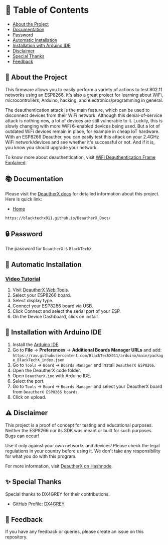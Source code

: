 <br />

<!-- Table of Contents -->
# :notebook_with_decorative_cover: Table of Contents

- [About the Project](#star2-about-the-project)
- [Documentation](#books-documentation)
- [Password](#lock-password)
- [Automatic Installation](#rocket-automatic-installation)
- [Installation with Arduino IDE](#wrench-installation-with-arduino-ide)
- [Disclaimer](#warning-disclaimer)
- [Special Thanks](#sparkles-special-thanks)
- [Feedback](#wave-feedback)

<!-- About the Project -->
## :star2: About the Project

This firmware allows you to easily perform a variety of actions to test 802.11 networks using an ESP8266. It's also a great project for learning about WiFi, microcontrollers, Arduino, hacking, and electronics/programming in general.

The deauthentication attack is the main feature, which can be used to disconnect devices from their WiFi network.
Although this denial-of-service attack is nothing new, a lot of devices are still vulnerable to it. Luckily, this is slowly changing with more WiFi 6-enabled devices being used. But a lot of outdated WiFi devices remain in place, for example in cheap IoT hardware. With an ESP8266 Deauther, you can easily test this attack on your 2.4GHz WiFi network/devices and see whether it's successful or not. And if it is, you know you should upgrade your network.

To know more about deauthentication, visit [WiFi Deauthentication Frame Explained](https://blog-blacktechx.hashnode.dev/wifi-deauthentication-frame-explained).

<!-- Documentation -->
## :books: Documentation

Please visit the [DeautherX docs](https://blacktechx011.github.io/DeautherX_Docs/) for detailed information about this project. Here is quick link:
- [Home](https://blacktechx011.github.io/DeautherX_Docs/)
```
https://blacktechx011.github.io/DeautherX_Docs/
```



<!-- Password -->
## :lock: Password

The password for `DeautherX` is `BlackTechX`.

<!-- Automatic Installation -->
## :rocket: Automatic Installation

### [Video Tutorial](https://www.youtube.com/watch?v=qQUHb2XycNw)

1. Visit [DeautherX Web Tools](https://blacktechx011.github.io/DeautherX_Web_Tools/).
2. Select your ESP8266 board.
3. Select display type.
4. Connect your ESP8266 board via USB.
5. Click Connect and select the serial port of your ESP.
6. On the Device Dashboard, click on install.

<!-- Installation with Arduino IDE -->
## :wrench: Installation with Arduino IDE

1. Install the [Arduino IDE](https://www.arduino.cc/en/Main/Software).
2. Go to **File** -> **Preferences** -> **Additional Boards Manager URLs** and add:  
   `https://raw.githubusercontent.com/BlackTechX011/arduino/main/package_BlackTechX_index.json`
3. Go to `Tools` -> `Board` -> `Boards Manager` and install `DeautherX ESP8266`.
4. Open the DeautherX code folder.
5. Open `DeautherX.ino` with Arduino IDE.
6. Select the port.
7. Go to `Tools` -> `Board` -> `Boards Manager` and select your DeautherX board from `DeautherX ESP8266 boards`.
8. Click on upload.

<!-- Disclaimer -->
## :warning: Disclaimer

This project is a proof of concept for testing and educational purposes.
Neither the ESP8266 nor its SDK was meant or built for such purposes. Bugs can occur!

Use it only against your own networks and devices!
Please check the legal regulations in your country before using it.
We don't take any responsibility for what you do with this program.

For more information, visit [DeautherX on Hashnode](https://blog-blacktechx.hashnode.dev/deautherx).

<!-- Special Thanks -->
## :sparkles: Special Thanks

Special thanks to DX4GREY for their contributions.
- GitHub Profile: [DX4GREY](https://github.com/DX4GREY/)

<!-- Feedback -->
## :wave: Feedback

If you have any feedback or queries, please create an issue on this repository.
